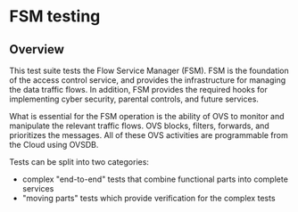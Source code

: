 # FSM testing

## Overview

This test suite tests the Flow Service Manager (FSM). FSM is the foundation of
the access control service, and provides the infrastructure for managing the
data traffic flows. In addition, FSM provides the required hooks for
implementing cyber security, parental controls, and future services.

What is essential for the FSM operation is the ability of OVS to monitor and
manipulate the relevant traffic flows. OVS blocks, filters, forwards, and
prioritizes the messages. All of these OVS activities are programmable from the
Cloud using OVSDB.

Tests can be split into two categories:

- complex "end-to-end" tests that combine functional parts into complete
  services
- "moving parts" tests which provide verification for the complex tests
